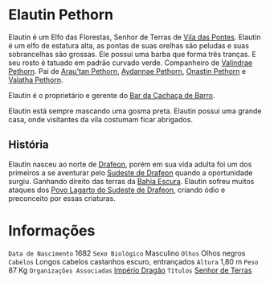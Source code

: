 <!-- TITLE: Elautin Pethorn -->
<!-- SUBTITLE: Visão geral sobre Elautin Pethorn -->

# Elautin Pethorn
Elautin é um Elfo das Florestas, Senhor de Terras de [Vila das Pontes](http://localhost/lugares/plano-material/drafeon/sudeste-de-drafeon/vila-das-pontes#vila-das-pontes). Elautin é um elfo de estatura alta, as pontas de suas orelhas são peludas e suas sobrancelhas são grossas. Ele possui uma barba que forma três tranças. E seu rosto é tatuado em padrão curvado verde. Companheiro de [Valindrae Pethorn](http://localhost/individuos/valindrae-pethorn#valindrae-pethorn). Pai de [Arau'tan Pethorn](http://localhost/individuos/arautan-pethorn#arautan-pethorn), [Aydannae Pethorn](http://localhost/individuos/aydannae-pethorn#aydannae-pethorn), [Onastin Pethorn](http://localhost/individuos/onastin-pethorn#onastin-pethorn) e [Valatha Pethorn](http://localhost/individuos/valatha-pethorn#valatha-pethorn).

Elautin é o proprietário e gerente do [Bar da Cachaça de Barro](http://localhost/lugares/plano-material/drafeon/sudeste-de-drafeon/vila-das-pontes/bar-da-cachaca-de-barro#bar-da-cachaca-de-barro).
 
Elautin está sempre mascando uma gosma preta. Elautin possui uma grande casa, onde visitantes da vila costumam ficar abrigados.

## História
Elautin nasceu ao norte de [Drafeon](http://localhost/lugares/plano-material/drafeon#drafeon), porém em sua vida adulta foi um dos primeiros a se aventurar pelo [Sudeste de Drafeon](http://localhost/lugares/plano-material/drafeon/sudeste-de-drafeon#sudeste-de-drafeon) quando a oportunidade surgiu. Ganhando direito das terras da [Bahia Escura](http://localhost/lugares/plano-material/drafeon/bahia-escura#bahia-escura). Elautin sofreu muitos ataques dos [Povo Lagarto do Sudeste de Drafeon](http://localhost/lugares/plano-material/drafeon/sudeste-de-drafeon/etnias-do-sudeste-de-drafeon/povo-lagarto-do-sudeste-de-drafeon#povo-lagarto-do-sudeste-de-drafeon), criando ódio e preconceito por essas criaturas.

# Informações
`Data de Nascimento` 1682 
`Sexo Biológico` Masculino
`Olhos` Olhos negros
`Cabelos` Longos cabelos castanhos escuro, entrançados
`Altura` 1,80 m
`Peso` 87 Kg
`Organizações Associadas` [Império Dragão](http://localhost/faccoes/nacoes/imperio-dragao#imperio-dragao)
`Títulos` [Senhor de Terras](http://localhost/rankings-e-titulos/senhor-de-terras#senhor-de-terras)

